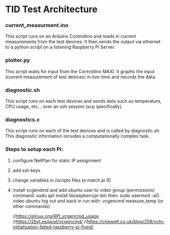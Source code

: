 # TID Test Architecture

### current_measurment.ino
This script runs on an Arduino Controllino and reads in current measurements from the test devices. It then sends the output via ethernet to a python script on a listening Raspberry Pi Server.

### plotter.py
This script waits for input from the Controllino MAXI. It graphs the input (current measurement of test devices) in live-time and records the data.

### diagnostic.sh
This script runs on each test devices and sends data such as temperature, CPU usage, etc... over an ssh session (scp specifically).

### diagnostics.c
This script runs on each of the test devices and is called by diagnostic.sh. This diagnostic information includes a computationally complex task.



### Steps to setup each Pi:
1. configure NetPlan for static IP assignment
2. add ssh keys
3. change variables in /scripts files to match pi ID
4. install vcgendmd and add ubuntu user to video group (permissions)
    command: sudo apt install libraspberrypi-bin
    then: sudo usermod -aG video ubuntu
    log out and back in
    run with: vcgencmd measure_temp
    (or other commands)

    //https://elinux.org/RPI_vcgencmd_usage
    //https://2byt.es/post/vcgencmd/
    //https://chewett.co.uk/blog/258/vchi-initialization-failed-raspberry-pi-fixed/
